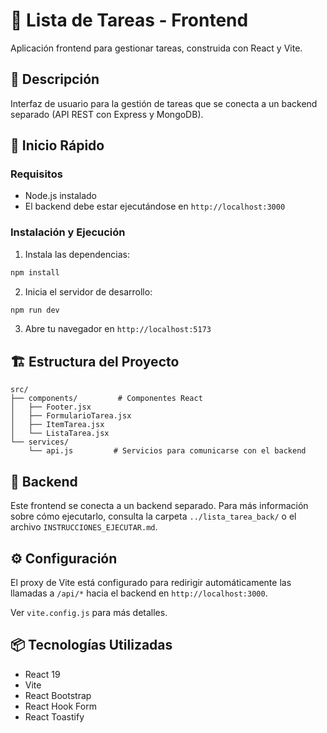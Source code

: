 # 📝 Lista de Tareas - Frontend

Aplicación frontend para gestionar tareas, construida con React y Vite.

## 🎯 Descripción

Interfaz de usuario para la gestión de tareas que se conecta a un backend separado (API REST con Express y MongoDB).

## 🚀 Inicio Rápido

### Requisitos

- Node.js instalado
- El backend debe estar ejecutándose en `http://localhost:3000`

### Instalación y Ejecución

1. Instala las dependencias:
```bash
npm install
```

2. Inicia el servidor de desarrollo:
```bash
npm run dev
```

3. Abre tu navegador en `http://localhost:5173`

## 🏗️ Estructura del Proyecto

```
src/
├── components/         # Componentes React
│   ├── Footer.jsx
│   ├── FormularioTarea.jsx
│   ├── ItemTarea.jsx
│   └── ListaTarea.jsx
└── services/
    └── api.js         # Servicios para comunicarse con el backend
```

## 🔗 Backend

Este frontend se conecta a un backend separado. Para más información sobre cómo ejecutarlo, consulta la carpeta `../lista_tarea_back/` o el archivo `INSTRUCCIONES_EJECUTAR.md`.

## ⚙️ Configuración

El proxy de Vite está configurado para redirigir automáticamente las llamadas a `/api/*` hacia el backend en `http://localhost:3000`.

Ver `vite.config.js` para más detalles.

## 📦 Tecnologías Utilizadas

- React 19
- Vite
- React Bootstrap
- React Hook Form
- React Toastify
